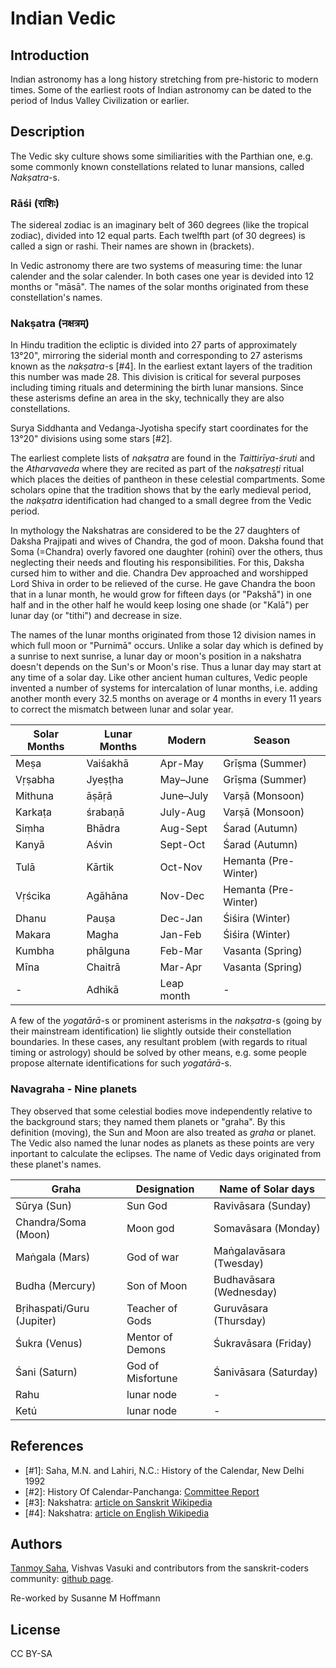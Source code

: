 # Indian Vedic

## Introduction

Indian astronomy has a long history stretching from pre-historic to modern
times. Some of the earliest roots of Indian astronomy can be dated to the
period of Indus Valley Civilization or earlier.

## Description

The Vedic sky culture shows some similiarities with the Parthian one, e.g. some
commonly known constellations related to lunar mansions, called _Nakṣatra_-s.

### Rāśi (राशिः)

The sidereal zodiac is an imaginary belt of 360 degrees (like the tropical
zodiac), divided into 12 equal parts. Each twelfth part (of 30 degrees) is
called a sign or rashi. Their names are shown in (brackets).

In Vedic astronomy there are two systems of measuring time: the lunar calender
and the solar calender. In both cases one year is devided into 12 months or
"māsā". The names of the solar months originated from these constellation's
names.

### Nakṣatra (नक्षत्रम्)

In Hindu tradition the ecliptic is divided into 27 parts of approximately
13°20", mirroring the siderial month and corresponding to 27 asterisms known as
the _nakṣatra_-s [#4]. In the earliest extant layers of the tradition this
number was made 28. This division is critical for several purposes including
timing rituals and determining the birth lunar mansions. Since these asterisms
define an area in the sky, technically they are also constellations.

Surya Siddhanta and Vedanga-Jyotisha specify start coordinates for the 13°20"
divisions using some stars [#2].

The earliest complete lists of _nakṣatra_ are found in the _Taittirīya-śruti_
and the _Atharvaveda_ where they are recited as part of the _nakṣatreṣṭi_
ritual which places the deities of pantheon in these celestial compartments.
Some scholars opine that the tradition shows that by the early medieval period,
the _nakṣatra_ identification had changed to a small degree from the Vedic
period.

In mythology the Nakshatras are considered to be the 27 daughters of Daksha
Prajipati and wives of Chandra, the god of moon. Daksha found that Soma
(=Chandra) overly favored one daughter (rohinī) over the others, thus
neglecting their needs and flouting his responsibilities. For this, Daksha
cursed him to wither and die. Chandra Dev approached and worshipped Lord Shiva
in order to be relieved of the curse. He gave Chandra the boon that in a lunar
month, he would grow for fifteen days (or "Pakshā") in one half and in the
other half he would keep losing one shade (or "Kalā") per lunar day (or
"tithi") and decrease in size.

The names of the lunar months originated from those 12 division names in which
full moon or "Purnimā" occurs. Unlike a solar day which is defined by a sunrise
to next sunrise, a lunar day or moon's position in a nakshatra doesn't depends
on the Sun's or Moon's rise. Thus a lunar day may start at any time of a solar
day. Like other ancient human cultures, Vedic people invented a number of
systems for intercalation of lunar months, i.e. adding another month every 32.5
months on average or 4 months in every 11 years to correct the mismatch between
lunar and solar year.

| Solar Months | Lunar Months | Modern     | Season |
|--------------|--------------|------------|--------|
| Meṣa         | Vaiśakhā     | Apr-May    | Grīṣma (Summer) |
| Vṛṣabha      | Jyeṣṭha      | May–June   | Grīṣma (Summer) |
| Mithuna      | āṣāṛā        | June–July  | Varṣā (Monsoon) |
| Karkaṭa      | śrabaṇā      | July-Aug   | Varṣā (Monsoon) |
| Siṃha        | Bhādra       | Aug-Sept   | Śarad (Autumn) |
| Kanyā        | Aśvin        | Sept-Oct   | Śarad (Autumn) |
| Tulā         | Kārtik       | Oct-Nov    | Hemanta (Pre-Winter) |
| Vṛścika      | Agāhāna      | Nov-Dec    | Hemanta (Pre-Winter) |
| Dhanu        | Pauṣa        | Dec-Jan    | Śiśira (Winter) |
| Makara       | Magha        | Jan-Feb    | Śiśira (Winter) |
| Kumbha 	     | phālguna     | Feb-Mar    | Vasanta (Spring) |
| Mīna         | Chaitrā      | Mar-Apr    | Vasanta (Spring) |
|  -           | Adhikā       | Leap month |  -  |

A few of the _yogatārā_-s or prominent asterisms in the _nakṣatra_-s (going by
their mainstream identification) lie slightly outside their constellation
boundaries. In these cases, any resultant problem (with regards to ritual
timing or astrology) should be solved by other means, e.g. some people propose
alternate identifications for such _yogatārā_-s.

### Navagraha - Nine planets

They observed that some celestial bodies move independently relative to the
background stars; they named them planets or "graha". By this definition
(moving), the Sun and Moon are also treated as _graha_ or planet. The Vedic
also named the lunar nodes as planets as these points are very inportant to
calculate the eclipses. The name of Vedic days originated from these planet's
names.

| Graha | Designation | Name of Solar days |
|-------|-------------|--------------------|
| Sūrya (Sun) | Sun God | Ravivāsara (Sunday) |
| Chandra/Soma (Moon) | Moon god | Somavāsara (Monday) |
| Maṅgala (Mars) | God of war | Maṅgalavāsara (Twesday) |
| Budha (Mercury) | Son of Moon | Budhavāsara (Wednesday) |
| Bṛihaspati/Guru (Jupiter) | Teacher of Gods | Guruvāsara (Thursday) |
| Śukra (Venus) | Mentor of Demons | Śukravāsara (Friday) |
| Śani (Saturn) | God of Misfortune | Śanivāsara (Saturday) |
| Rahu | lunar node |  -  |
| Ketú | lunar node |  -  |


## References

 - [#1]: Saha, M.N. and Lahiri, N.C.: History of the Calendar, New Delhi 1992
 - [#2]: History Of Calendar-Panchanga: [Committee Report](https://archive.org/stream/HistoryOfCalendarPanchangaCommittee/History-of-Calendar-Panchanga-Committee#page/n77/mode/2up)
 - [#3]: Nakshatra: [article on Sanskrit Wikipedia](https://sa.wikipedia.org/wiki/नक्षत्रम्)
 - [#4]: Nakshatra: [article on English Wikipedia](https://en.wikipedia.org/wiki/Nakshatra)

## Authors

[Tanmoy Saha](https://groups.google.com/forum/#!forum/sanskrit-programmers), 
Vishvas Vasuki and contributors from the sanskrit-coders community: [github
page](https://github.com/sanskrit-coders).

Re-worked by Susanne M Hoffmann

## License

CC BY-SA
